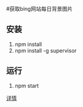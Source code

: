 #获取bing网站每日背景图片


## 安装

1. npm install
2. npm install -g supervisor

## 运行

1. npm start


[详情](http://blog.xiangfengw.com/2016/08/16/20160816)